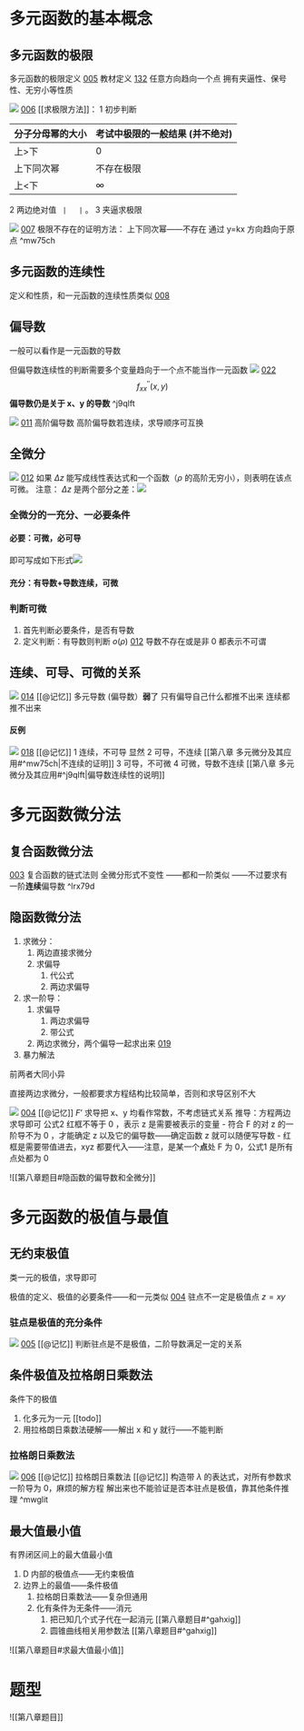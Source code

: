 # 多元函数的基本概念
## 多元函数的极限
多元函数的极限定义  [005](bookxnotepro://opennote/?nb={eaae9369-1988-4e39-8c00-ce441fc1deb4}&book=0da33fe4293e40420460104f8af59907&page=4&x=148&y=70&id=17887&uuid=6587d3486c4b65d8810b240d0d229a55) 教材定义 [132](bookxnotepro://opennote/?nb={eaae9369-1988-4e39-8c00-ce441fc1deb4}&book=d0dac1405a88c26e98b69ca42b093eab&page=131&x=87&y=140&id=17889&uuid=9bc45c7c9a21b7855fe3d89dd73edccb)
	任意方向趋向一个点
	拥有夹逼性、保号性、无穷小等性质

![](Attachment/20221002185525.png)
	[006](bookxnotepro://opennote/?nb={eaae9369-1988-4e39-8c00-ce441fc1deb4}&book=0da33fe4293e40420460104f8af59907&page=5&x=337&y=75&id=17888&uuid=7105720a2202f0df08cb79e15a42fcc3)
[[求极限方法]]：
1 初步判断
	
 | 分子分母幂的大小 | 考试中极限的一般结果 (并不绝对) |
 | ---------------- | ------------------------------- |
 | 上>下            | 0                               |
 | 上下同次幂       | 不存在极限                      |
 | 上<下            | $\infty$                                |
 
 2 两边绝对值  ` |   |` 。
 3 夹逼求极限

 ![](Attachment/20221002191101.png)
	[007](bookxnotepro://opennote/?nb={eaae9369-1988-4e39-8c00-ce441fc1deb4}&book=0da33fe4293e40420460104f8af59907&page=6&x=244&y=147&id=17891&uuid=11e9e794c3701271ac4b8f219df16ced)
	极限不存在的证明方法：
	上下同次幂——不存在
	通过 y=kx 方向趋向于原点
^mw75ch

## 多元函数的连续性
定义和性质，和一元函数的连续性质类似 [008](bookxnotepro://opennote/?nb={eaae9369-1988-4e39-8c00-ce441fc1deb4}&book=0da33fe4293e40420460104f8af59907&page=7&x=124&y=22&id=17892&uuid=a3b66fc7b3900a706cf3031987cc16a1)

## 偏导数
一般可以看作是一元函数的导数

但偏导数连续性的判断需要多个变量趋向于一个点不能当作一元函数
![](Attachment/20221002213659.png)
	[022](bookxnotepro://opennote/?nb={eaae9369-1988-4e39-8c00-ce441fc1deb4}&book=0da33fe4293e40420460104f8af59907&page=21&x=259&y=238&id=17904&uuid=bbf1bd4773fba717c39beaf8c7b5a8a4)
	$$
	f_{x x}^{\prime \prime}(x,y)
	$$
	**偏导数仍是关于 x、y 的导数**
 ^j9qlft

![](Attachment/20221002192021.png)
[011](bookxnotepro://opennote/?nb={eaae9369-1988-4e39-8c00-ce441fc1deb4}&book=0da33fe4293e40420460104f8af59907&page=10&x=240&y=174&id=17893&uuid=f048610bc4390d711147fac240544e74)
高阶偏导数
高阶偏导数若连续，求导顺序可互换

## 全微分
![](Attachment/20221002193101.png)
	[012](bookxnotepro://opennote/?nb={eaae9369-1988-4e39-8c00-ce441fc1deb4}&book=0da33fe4293e40420460104f8af59907&page=11&x=307&y=85&id=17894&uuid=3136ae023a93f9f1068e3f69be130876)
	如果 $\Delta z$  能写成线性表达式和一个函数（$\rho$ 的高阶无穷小），则表明在该点可微。
	注意： $\Delta z$ 是两个部分之差：![](Attachment/20221002194746.png)

### 全微分的一充分、一必要条件

#### 必要：可微，必可导
即可写成如下形式![](Attachment/20221002194020.png)

#### 充分：有导数+导数连续，可微

### 判断可微
1. 首先判断必要条件，是否有导数
2. 定义判断：有导数则判断 $o(\rho)$ [012](bookxnotepro://opennote/?nb={eaae9369-1988-4e39-8c00-ce441fc1deb4}&book=0da33fe4293e40420460104f8af59907&page=11&x=101&y=267&id=17897&uuid=09ec81dba82ee0db73dbc8f7aef7d843)
	导数不存在或是非 0 都表示不可谓

## 连续、可导、可微的关系

![](Attachment/20221002202522.png)
	[014](bookxnotepro://opennote/?nb={eaae9369-1988-4e39-8c00-ce441fc1deb4}&book=0da33fe4293e40420460104f8af59907&page=13&x=275&y=158&id=17898&uuid=0ba5e7d374d19c363b9373521a8ef1a6)
	[[@记忆]]
	多元导数 (偏导数）**弱**了
	只有偏导自己什么都推不出来
	连续都推不出来

#### 反例

![](Attachment/20221002205908.png)
	[018](bookxnotepro://opennote/?nb={eaae9369-1988-4e39-8c00-ce441fc1deb4}&book=0da33fe4293e40420460104f8af59907&page=17&x=259&y=182&id=17901&uuid=420dcae4a559f1ed89dfbeb5a270997b)
	[[@记忆]]
	1 连续，不可导 显然
	2 可导，不连续 [[第八章 多元微分及其应用#^mw75ch|不连续的证明]]
	3 可导，不可微 
	4 可微，导数不连续 [[第八章 多元微分及其应用#^j9qlft|偏导数连续性的说明]]

# 多元函数微分法

## 复合函数微分法

[003](bookxnotepro://opennote/?nb={eaae9369-1988-4e39-8c00-ce441fc1deb4}&book=8734308cb27c57eb36a49d0cf038f18d&page=2&x=187&y=72&id=16993&uuid=75aec66ddb6b4ece1e23767725793e56)
复合函数的链式法则
全微分形式不变性
——都和一阶类似
——不过要求有一阶**连续**偏导数 ^lrx79d

## 隐函数微分法

1. 求微分：
	1. 两边直接求微分
	2. 求偏导
		1. 代公式
		2. 两边求偏导
2. 求一阶导：
	1. 求偏导
		1. 两边求偏导
		2. 带公式
	2. 两边求微分，两个偏导一起求出来 [019](bookxnotepro://opennote/?nb={eaae9369-1988-4e39-8c00-ce441fc1deb4}&book=8734308cb27c57eb36a49d0cf038f18d&page=18&x=622&y=400&id=17008&uuid=09be7b15848d0db14b851bfbb1b219f1)
3. 暴力解法

前两者大同小异

直接两边求微分，一般都要求方程结构比较简单，否则和求导区别不大

![](Attachment/20221003161947.png)
	[004](bookxnotepro://opennote/?nb={eaae9369-1988-4e39-8c00-ce441fc1deb4}&book=8734308cb27c57eb36a49d0cf038f18d&page=3&x=342&y=298&id=16995&uuid=12b71156fdd4b98f23fc3dcbf8f0d89a)
	[[@记忆]]
$F’$ 求导把 x、y 均看作常数，不考虑链式关系
推导：方程两边求导即可
公式2 红框不等于 0 ，表示 z 是需要被表示的变量
	- 符合 F 的对 z 的一阶导不为 0 ，才能确定 z 以及它的偏导数——确定函数 z 就可以随便写导数
	- 红框是需要带值进去，xyz 都要代入——注意，是某一个**点**处 F 为 0，公式1 是所有点处都为 0

![[第八章题目#隐函数的偏导数和全微分]]
# 多元函数的极值与最值
## 无约束极值

类一元的极值，求导即可

极值的定义、极值的必要条件——和一元类似 [004](bookxnotepro://opennote/?nb={eaae9369-1988-4e39-8c00-ce441fc1deb4}&book=435058b634642c1446573ed990d8c027&page=3&x=130&y=91&id=17013&uuid=5b733d92e91ec5eb03835f28c02fc132)
驻点不一定是极值点 $z=xy$

### 驻点是极值的充分条件

![](Attachment/20221004141536.png)
	[005](bookxnotepro://opennote/?nb={eaae9369-1988-4e39-8c00-ce441fc1deb4}&book=435058b634642c1446573ed990d8c027&page=4&x=384&y=197&id=17014&uuid=70edcf1e5cdeade86cf51e53aead7cba)
	[[@记忆]]
	判断驻点是不是极值，二阶导数满足一定的关系

## 条件极值及拉格朗日乘数法

条件下的极值
1. 化多元为一元 [[todo]]
2. 用拉格朗日乘数法硬解——解出 x 和 y 就行——不能判断

### 拉格朗日乘数法
![](Attachment/20221004142328.png)
	[006](bookxnotepro://opennote/?nb={eaae9369-1988-4e39-8c00-ce441fc1deb4}&book=435058b634642c1446573ed990d8c027&page=5&x=335&y=198&id=17015&uuid=ecf49b943b66ea9991d961ab1cd770bd)
	[[@记忆]]
	拉格朗日乘数法 [[@记忆]]
	构造带 $\lambda$ 的表达式，对所有参数求一阶导为 0，麻烦的解方程
	解出来也不能验证是否本驻点是极值，靠其他条件推理
	 ^mwglit

## 最大值最小值

有界闭区间上的最大值最小值
1. D 内部的极值点——无约束极值
2. 边界上的最值——条件极值
	1. 拉格朗日乘数法——复杂但通用
	2. 化有条件为无条件——消元
		1. 把已知几个式子代在一起消元 [[第八章题目#^gahxig]]
		2. 圆锥曲线相关用参数法 [[第八章题目#^gahxig]]

![[第八章题目#求最大值最小值]]
# 题型
![[第八章题目]]